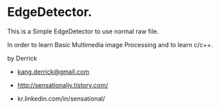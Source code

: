 # EdgeDetector.

This is a Simple EdgeDetector to use normal raw file. 

 In order to learn Basic Multimedia image Processing  and to learn c/c++.







by Derrick

- kang.derrick@gmail.com

- http://sensationaljy.tistory.com/

- kr.linkedin.com/in/sensational/

